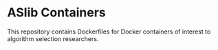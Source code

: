 # ASlib Containers
This repository contains Dockerfiles for Docker containers of interest to algorithm selection researchers. 
